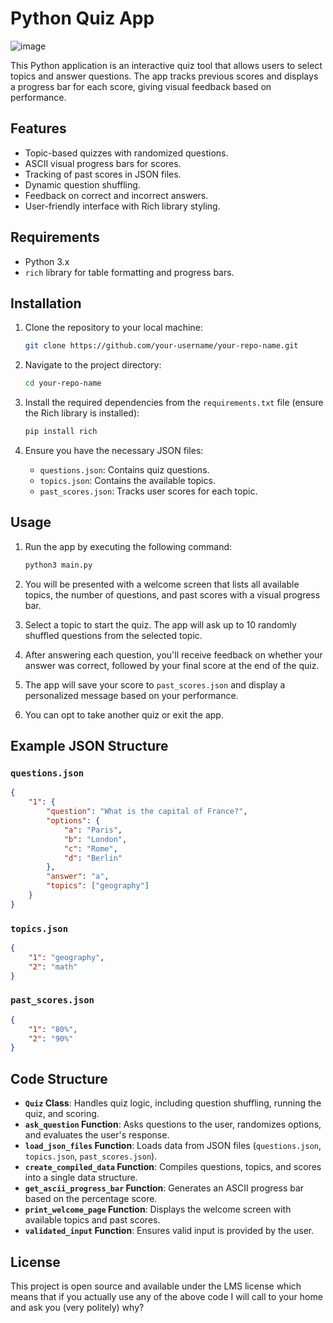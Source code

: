 
# Python Quiz App

![image](https://github.com/user-attachments/assets/b9a1249a-17f5-44e7-8972-2e1cd04f133a)

This Python application is an interactive quiz tool that allows users to select topics and answer questions. The app tracks previous scores and displays a progress bar for each score, giving visual feedback based on performance.

## Features

- Topic-based quizzes with randomized questions.
- ASCII visual progress bars for scores.
- Tracking of past scores in JSON files.
- Dynamic question shuffling.
- Feedback on correct and incorrect answers.
- User-friendly interface with Rich library styling.

## Requirements

- Python 3.x
- `rich` library for table formatting and progress bars.

## Installation

1. Clone the repository to your local machine:

    ```bash
    git clone https://github.com/your-username/your-repo-name.git
    ```

2. Navigate to the project directory:

    ```bash
    cd your-repo-name
    ```

3. Install the required dependencies from the `requirements.txt` file (ensure the Rich library is installed):

    ```bash
    pip install rich
    ```

4. Ensure you have the necessary JSON files:
   - `questions.json`: Contains quiz questions.
   - `topics.json`: Contains the available topics.
   - `past_scores.json`: Tracks user scores for each topic.

## Usage

1. Run the app by executing the following command:

    ```bash
    python3 main.py
    ```

2. You will be presented with a welcome screen that lists all available topics, the number of questions, and past scores with a visual progress bar.

3. Select a topic to start the quiz. The app will ask up to 10 randomly shuffled questions from the selected topic.

4. After answering each question, you'll receive feedback on whether your answer was correct, followed by your final score at the end of the quiz.

5. The app will save your score to `past_scores.json` and display a personalized message based on your performance.

6. You can opt to take another quiz or exit the app.

## Example JSON Structure

### `questions.json`

```json
{
    "1": {
        "question": "What is the capital of France?",
        "options": {
            "a": "Paris",
            "b": "London",
            "c": "Rome",
            "d": "Berlin"
        },
        "answer": "a",
        "topics": ["geography"]
    }
}
```

### `topics.json`

```json
{
    "1": "geography",
    "2": "math"
}
```

### `past_scores.json`

```json
{
    "1": "80%",
    "2": "90%"
}
```

## Code Structure

- **`Quiz` Class**: Handles quiz logic, including question shuffling, running the quiz, and scoring.
- **`ask_question` Function**: Asks questions to the user, randomizes options, and evaluates the user's response.
- **`load_json_files` Function**: Loads data from JSON files (`questions.json`, `topics.json`, `past_scores.json`).
- **`create_compiled_data` Function**: Compiles questions, topics, and scores into a single data structure.
- **`get_ascii_progress_bar` Function**: Generates an ASCII progress bar based on the percentage score.
- **`print_welcome_page` Function**: Displays the welcome screen with available topics and past scores.
- **`validated_input` Function**: Ensures valid input is provided by the user.



## License

This project is open source and available under the LMS license which means that if you actually use any of the above code I will call to your home and ask you (very politely) why?
